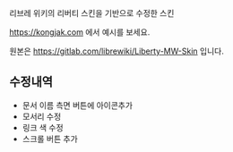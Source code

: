 리브레 위키의 리버티 스킨을 기반으로 수정한 스킨

<https://kongjak.com> 에서 예시를 보세요.

원본은 <https://gitlab.com/librewiki/Liberty-MW-Skin> 입니다.

## 수정내역
- 문서 이름 측면 버튼에 아이콘추가
- 모서리 수정
- 링크 색 수정
- 스크롤 버튼 추가

